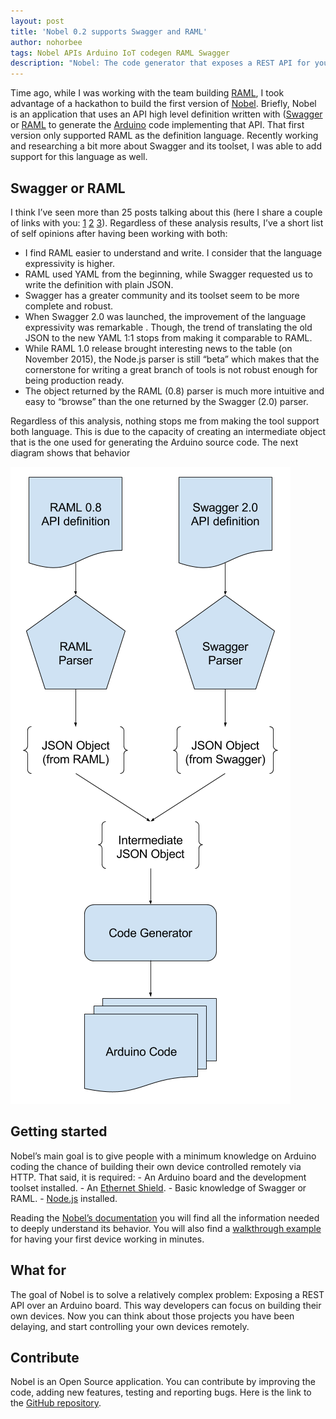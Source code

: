 ```yaml
---
layout: post
title: 'Nobel 0.2 supports Swagger and RAML'
author: nohorbee
tags: Nobel APIs Arduino IoT codegen RAML Swagger
description: "Nobel: The code generator that exposes a REST API for your Arduino board"
---
```


Time ago, while I was working with the team building [RAML](http://raml.org), I took advantage of a hackathon to build the first version of [Nobel](https://www.npmjs.com/package/nobel). Briefly, Nobel is an application that uses an API high level definition written with ([Swagger](http://swagger.io/) or [RAML](http://raml.org) to generate the [Arduino](http://www.arduino.cc/) code implementing that API. That first version only supported RAML as the definition language. Recently working and researching a bit more about Swagger and its toolset, I was able to add support for this language as well.
<!--MORE-->

## Swagger or RAML

I think I’ve seen more than 25 posts talking about this (here I share a couple of links with you: [1](http://modeling-languages.com/modeling-web-api-comparing/) [2](http://iasaglobal.org/swagger-vs-raml/) [3](https://www.ibm.com/developerworks/community/blogs/c06ef551-0127-483d-a104-cdd02b1cee31/entry/swagger_apiary_raml_versus_rest?lang=en)). Regardless of these analysis results, I’ve a short list of self opinions after having been working with both:

- I find RAML easier to understand and write. I consider that the language expressivity is higher.
- RAML used YAML from the beginning, while Swagger requested us to write the definition with plain JSON.
- Swagger has a greater community and its toolset seem to be more complete and robust.
- When Swagger 2.0 was launched, the improvement of the language expressivity was remarkable . Though, the trend of translating the old JSON to the new YAML 1:1 stops from making it comparable to RAML.
- While RAML 1.0 release brought interesting news to the table (on November 2015), the Node.js parser is still “beta” which makes that the cornerstone for writing a great branch of tools is not robust enough for being production ready.
- The object returned by the RAML (0.8) parser is much more intuitive and easy to “browse” than the one returned by the Swagger (2.0) parser.

Regardless of this analysis, nothing stops me from making the tool support both language. This is due to the capacity of creating an intermediate object that is the one used for generating the Arduino source code. The next diagram shows that behavior

![Nobel - Application Flow](/img/posts/nobel-flow.png)

## Getting started

Nobel’s main goal is to give people with a minimum knowledge on Arduino coding the chance of building their own device controlled remotely via HTTP. That said, it is required: - An Arduino board and the development toolset installed. - An [Ethernet Shield](https://www.arduino.cc/en/Main/ArduinoEthernetShield). - Basic knowledge of Swagger or RAML. - [Node.js](https://nodejs.org/) installed.

Reading the [Nobel’s documentation](https://www.npmjs.com/package/nobel) you will find all the information needed to deeply understand its behavior. You will also find a [walkthrough example](https://www.npmjs.com/package/nobel#hands-on-example) for having your first device working in minutes.

## What for

The goal of Nobel is to solve a relatively complex problem: Exposing a REST API over an Arduino board. This way developers can focus on building their own devices. Now you can think about those projects you have been delaying, and start controlling your own devices remotely.

## Contribute

Nobel is an Open Source application. You can contribute by improving the code, adding new features, testing and reporting bugs. Here is the link to the [GitHub repository](https://github.com/nohorbee/nobel).
